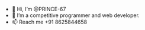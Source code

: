 - 👋 Hi, I’m @PRINCE-67
- 👀 I’m a competitive programmer and web developer.
- 📫 Reach me +91 8625844658 

<!---
PRINCE-67/PRINCE-67 is a ✨ special ✨ repository because its `README.md` (this file) appears on your GitHub profile.
You can click the Preview link to take a look at your changes.
--->
